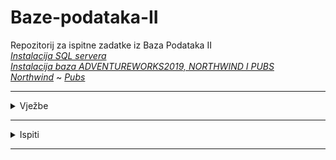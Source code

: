 # Baze-podataka-II
Repozitorij za ispitne zadatke iz Baza Podataka II <br>
_[Instalacija SQL servera](https://github.com/saranur/Baze-podataka-II/raw/main/Materijali/BP2_InstaliranjeSQLServera_2019.pptx)_ <br>
_[Instalacija baza ADVENTUREWORKS2019, NORTHWIND I PUBS](https://github.com/saranur/Baze-podataka-II/raw/main/Materijali/BPII_AdventureWorks_Northwind_Pubs_setup.pptx)_<br>
_[Northwind](https://raw.githubusercontent.com/saranur/Baze-podataka-II/main/Materijali/instnwnd.sql?token=GHSAT0AAAAAABSC56OMSGAXPCP4NWLYKDO6YR4XV7A)_ ~
_[Pubs](https://raw.githubusercontent.com/saranur/Baze-podataka-II/main/Materijali/instpubs.sql?token=GHSAT0AAAAAABSC56OMDV5T56WCNG4T4FLAYR4XWWA)_
<hr>

<details>
  <summary>Vježbe</summary><br>

  [Vježba 1](https://github.com/saranur/Baze-podataka-II/blob/main/Vje%C5%BEbe/Vje%C5%BEba%201/Vjezba_1_1.sql) ~ [Postavka](https://github.com/saranur/Baze-podataka-II/blob/main/Vje%C5%BEbe/Vje%C5%BEba%201/Vje%C5%BEba_1_Postavka.pdf) ~ [Zadatak 2](https://github.com/saranur/Baze-podataka-II/blob/main/Vje%C5%BEbe/Vje%C5%BEba%201/Vjezba_1_Z2.sql) ~ [Notes](https://github.com/saranur/Baze-podataka-II/blob/main/Vje%C5%BEbe/Vje%C5%BEba%201/Vje%C5%BEbe%201%20-%20Notes.md)
  
  [Vježba 2](https://github.com/saranur/Baze-podataka-II/blob/main/Vje%C5%BEbe/Vje%C5%BEba%202/Vjezba2.sql) ~ [Postavka](https://github.com/saranur/Baze-podataka-II/raw/main/Vje%C5%BEbe/Vje%C5%BEba%202/Vje%C5%BEba%202.docx) ~ [Zadaci Za Vježbu 2](https://github.com/saranur/Baze-podataka-II/blob/main/Vje%C5%BEbe/Vje%C5%BEba%202/ZadaciZaVjezbu2.sql)
  
  [Vježbe 3](https://github.com/saranur/Baze-podataka-II/blob/main/Vje%C5%BEbe/Vje%C5%BEba%203/Vjezba_3.sql) ~ [Postavka](https://github.com/saranur/Baze-podataka-II/blob/main/Vje%C5%BEbe/Vje%C5%BEba%203/Vje%C5%BEba%203.docx?raw=true) 
  
  
  [Vježbe 4](https://github.com/saranur/Baze-podataka-II/blob/main/Vje%C5%BEbe/Vje%C5%BEba%204/Vjezba_4.sql) ~ [Postavka](https://github.com/saranur/Baze-podataka-II/raw/main/Vje%C5%BEbe/Vje%C5%BEba%204/Vje%C5%BEba%204.docx)
  
  [Vježbe 5](https://github.com/saranur/Baze-podataka-II/blob/main/Vje%C5%BEbe/Vje%C5%BEba%205/Vjezba_5.sql) ~ [Postavka](https://github.com/saranur/Baze-podataka-II/raw/main/Vje%C5%BEbe/Vje%C5%BEba%205/Vje%C5%BEba%205.docx)
  
  [Vježbe 6](https://github.com/saranur/Baze-podataka-II/blob/main/Vje%C5%BEbe/Vje%C5%BEba%206/Vje%C5%BEba_6.sql) ~ [Postavka](https://github.com/saranur/Baze-podataka-II/raw/main/Vje%C5%BEbe/Vje%C5%BEba%206/Vje%C5%BEba%206.docx) [Baza Test](https://github.com/saranur/Baze-podataka-II/blob/main/Vje%C5%BEbe/Vje%C5%BEbe%206/Vje%C5%BEba_6_baza_Test.sql)
  
  [Vježbe 7](https://github.com/saranur/Baze-podataka-II/blob/main/Vje%C5%BEbe/Vje%C5%BEba%207/Vje%C5%BEba%207.sql) ~ [Postavka](https://github.com/saranur/Baze-podataka-II/raw/main/Vje%C5%BEbe/Vjezbe%207/Vje%C5%BEba%207.pdf)
  
  [Vježbe 8](https://github.com/saranur/Baze-podataka-II/blob/main/Vje%C5%BEbe/Vje%C5%BEba%208/Vje%C5%BEba%208.sql) ~ [Postavka](https://github.com/saranur/Baze-podataka-II/raw/main/Vje%C5%BEbe/Vje%C5%BEba%208/Vje%C5%BEba%208.pdf)
  
  [Vježbe 9](https://github.com/saranur/Baze-podataka-II/blob/main/Vje%C5%BEbe/Vje%C5%BEba%209/Vje%C5%BEba%209.sql) ~ [Postavka](https://github.com/saranur/Baze-podataka-II/raw/main/Vje%C5%BEbe/Vje%C5%BEba%209/Vje%C5%BEba%209.pdf)  
  
  [Vježbe 10](https://github.com/saranur/Baze-podataka-II/blob/main/Vje%C5%BEbe/Vje%C5%BEba%2010/Vje%C5%BEba%2010.sql) ~ [Postavka](https://github.com/saranur/Baze-podataka-II/raw/main/Vje%C5%BEbe/Vje%C5%BEba%2010/Vje%C5%BEba%2010.pdf)
  
  [Vježbe 11](https://github.com/saranur/Baze-podataka-II/blob/main/Vje%C5%BEbe/Vje%C5%BEba%2011/Vje%C5%BEba%2011.sql) ~ [Postavka](https://github.com/saranur/Baze-podataka-II/raw/main/Vje%C5%BEbe/Vje%C5%BEba%2011/Vje%C5%BEba%2011.pdf)
  
  [Vježbe 12](https://github.com/saranur/Baze-podataka-II/blob/main/Vje%C5%BEbe/Vje%C5%BEba%2012/Vje%C5%BEba%2012.sql) ~ [Postavka](https://github.com/saranur/Baze-podataka-II/raw/main/Vje%C5%BEbe/Vje%C5%BEba%2012/Vje%C5%BEba%2012.pdf)
  
  [Vježbe 13 - Primjer ispita](https://github.com/saranur/Baze-podataka-II/blob/main/Vje%C5%BEbe/Vje%C5%BEba%2013%20-%20Primjer%20ispita/Vje%C5%BEba%2013.sql) ~ [Postavka](https://github.com/saranur/Baze-podataka-II/raw/main/Vje%C5%BEbe/Vje%C5%BEba%2013%20-%20Primjer%20ispita/Vje%C5%BEba%2013.pdf)
  
</details>
<hr>
 
 <details>
 <summary>Ispiti</summary><br>
 
 [Ispit 29.06.2022](https://github.com/saranur/Baze-podataka-II/blob/main/Ispiti/prakticni_ispit%2029JUN22.sql)
 </details>
 <hr>


